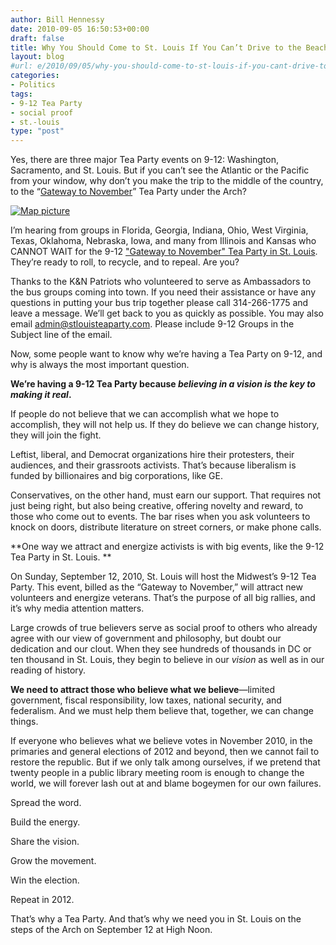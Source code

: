 ```yaml
---
author: Bill Hennessy
date: 2010-09-05 16:50:53+00:00
draft: false
title: Why You Should Come to St. Louis If You Can’t Drive to the Beach
layout: blog
#url: e/2010/09/05/why-you-should-come-to-st-louis-if-you-cant-drive-to-the-beach/
categories:
- Politics
tags:
- 9-12 Tea Party
- social proof
- st.-louis
type: "post"
---
```


Yes, there are three major Tea Party events on 9-12: Washington, Sacramento, and St. Louis. But if you can’t see the Atlantic or the Pacific from your window, why don’t you make the trip to the middle of the country, to the “[Gateway to November](https://recyclegovernment.org/stlouis)” Tea Party under the Arch?

 

[![Map picture](https://hennessysview.com/wp-content/uploads/2010/09/map3bf186505b12.jpg)
](https://www.bing.com/maps/default.aspx?v=2&cp=37.99616~-93.95508&lvl=4&style=h&sp=aN.38.68551_-90.70313_You%2520Are%2520Here%2520on%25209-12-2010_The%2520%2522Gateway%2520to%2520November%2522%2520Tea%2520Party%2520starts%2520at%2520Noon%2520under%2520the%2520Gateway%2520Arch.%2520%2520Get%2520there%2520early_http%253a%252f%252frecyclegovernment.org%252fstlouis&mkt=en-us&FORM=LLWR)

 

 

I’m hearing from groups in Florida, Georgia, Indiana, Ohio, West Virginia, Texas, Oklahoma, Nebraska, Iowa, and many from Illinois and Kansas who CANNOT WAIT for the 9-12 ["Gateway to November" Tea Party in St. Louis](https://stlouisteaparty.com/). They’re ready to roll, to recycle, and to repeal. Are you?

 

Thanks to the K&N Patriots who volunteered to serve as Ambassadors to the bus groups coming into town. If you need their assistance or have any questions in putting your bus trip together please call 314-266-1775 and leave a message. We’ll get back to you as quickly as possible. You may also email [admin@stlouisteaparty.com](mailto:admin@stlouisteaparty.com). Please include 9-12 Groups in the Subject line of the email.

 

Now, some people want to know why we’re having a Tea Party on 9-12, and why is always the most important question.

 

**We’re having a 9-12 Tea Party because _believing in a vision is the key to making it real_.**

 

If people do not believe that we can accomplish what we hope to accomplish, they will not help us. If they do believe we can change history, they will join the fight.

 

Leftist, liberal, and Democrat organizations hire their protesters, their audiences, and their grassroots activists. That’s because liberalism is funded by billionaires and big corporations, like GE.

 

Conservatives, on the other hand, must earn our support. That requires not just being right, but also being creative, offering novelty and reward, to those who come out to events. The bar rises when you ask volunteers to knock on doors, distribute literature on street corners, or make phone calls.

 

**One way we attract and energize activists is with big events, like the 9-12 Tea Party in St. Louis. **

 

On Sunday, September 12, 2010, St. Louis will host the Midwest’s 9-12 Tea Party. This event, billed as the “Gateway to November,” will attract new volunteers and energize veterans. That’s the purpose of all big rallies, and it’s why media attention matters.

 

Large crowds of true believers serve as social proof to others who already agree with our view of government and philosophy, but doubt our dedication and our clout. When they see hundreds of thousands in DC or ten thousand in St. Louis, they begin to believe in our _vision_ as well as in our reading of history. 

 

**We need to attract those who believe what we believe**—limited government, fiscal responsibility, low taxes, national security, and federalism. And we must help them believe that, together, we can change things. 

 

If everyone who believes what we believe votes in November 2010, in the primaries and general elections of 2012 and beyond, then we cannot fail to restore the republic. But if we only talk among ourselves, if we pretend that twenty people in a public library meeting room is enough to change the world, we will forever lash out at and blame bogeymen for our own failures.

 

Spread the word.

 

Build the energy. 

 

Share the vision.

 

Grow the movement.

 

Win the election. 

 

Repeat in 2012.

 

That’s why a Tea Party. And that’s why we need you in St. Louis on the steps of the Arch on September 12 at High Noon.
